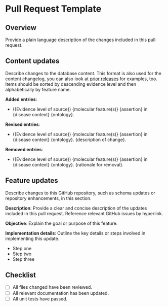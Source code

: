 # Pull Request Template
## Overview
Provide a plain language description of the changes included in this pull request. 

## Content updates
Describe changes to the database content. This format is also used for the content changelog, you can also look at [prior releases](/docs/content-changelog.md) for examples, too. Items should be sorted by descending evidence level and then alphabetically by feature name.

**Added entries**:
- ({Evidence level of source}) {molecular feature(s)} {assertion} in {disease context} {ontology}.

**Revised entries**:
- ({Evidence level of source}) {molecular feature(s)} {assertion} in {disease context} {ontology}. {description of change}.

**Removed entries**:
- ({Evidence level of source}) {molecular feature(s)} {assertion} in {disease context} {ontology}. {rationale for removal}.

## Feature updates
Describe changes to this GitHub repository, such as schema updates or repository enhancements, in this section.

**Description**:
Provide a clear and concise description of the updates included in this pull request. Reference relevant GitHub issues by hyperlink.

**Objective**:
Explain the goal or purpose of this feature. 

**Implementation details**:
Outline the key details or steps involved in implementing this update.
- Step one
- Step two
- Step three

## Checklist
- [ ] All files changed have been reviewed.
- [ ] All relevant documentation has been updated.
- [ ] All unit tests have passed.
